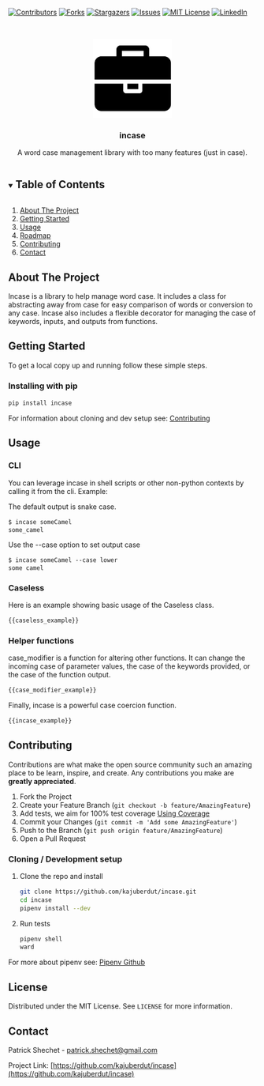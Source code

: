 <!--
*** Thanks for checking out the Best-README-Template. If you have a suggestion
*** that would make this better, please fork the repo and create a pull request
*** or simply open an issue with the tag "enhancement".
*** Thanks again! Now go create something AMAZING! :D
***
***
***
*** To avoid retyping too much info. Do a search and replace for the following:
*** kajuberdut, incase, twitter_handle, patrick.shechet@gmail.com, incase, String functions in pure Python
-->



<!-- PROJECT SHIELDS -->
<!--
*** I'm using markdown "reference style" links for readability.
*** Reference links are enclosed in brackets [ ] instead of parentheses ( ).
*** See the bottom of this document for the declaration of the reference variables
*** for contributors-url, forks-url, etc. This is an optional, concise syntax you may use.
*** https://www.markdownguide.org/basic-syntax/#reference-style-links
-->
[![Contributors][contributors-shield]][contributors-url]
[![Forks][forks-shield]][forks-url]
[![Stargazers][stars-shield]][stars-url]
[![Issues][issues-shield]][issues-url]
[![MIT License][license-shield]][license-url]
[![LinkedIn][linkedin-shield]][linkedin-url]



<!-- PROJECT LOGO -->
<br />
<p align="center">
  <a href="https://github.com/kajuberdut/incase">
    <img src="https://raw.githubusercontent.com/kajuberdut/incase/main/images/icon.svg" alt="icon" width="160" height="160">
  </a>

  <h3 align="center">incase</h3>

  <p align="center">
    A word case management library with too many features (just in case).
  </p>
</p>



<!-- TABLE OF CONTENTS -->
<details open="open">
  <summary><h2 style="display: inline-block">Table of Contents</h2></summary>
  <ol>
    <li>
      <a href="#about-the-project">About The Project</a>
    </li>
    <li>
      <a href="#getting-started">Getting Started</a>
    </li>
    <li><a href="#usage">Usage</a>
    </li>
    <li><a href="#roadmap">Roadmap</a></li>
    <li><a href="#contributing">Contributing</a></li>
    <!-- <li><a href="#license">License</a></li> -->
    <li><a href="#contact">Contact</a></li>
  </ol>
</details>



<!-- ABOUT THE PROJECT -->
## About The Project

Incase is a library to help manage word case. It includes a class for abstracting away from case for easy comparison of words or conversion to any case.
Incase also includes a flexible decorator for managing the case of keywords, inputs, and outputs from functions.


<!-- GETTING STARTED -->
## Getting Started

To get a local copy up and running follow these simple steps.

### Installing with pip

  ```sh
  pip install incase
  ```

For information about cloning and dev setup see: [Contributing](#Contributing)


<!-- USAGE EXAMPLES -->
## Usage

### CLI
You can leverage incase in shell scripts or other non-python contexts by calling it from the cli.
Example:


The default output is snake case.
``` shell
$ incase someCamel
some_camel
```

Use the --case option to set output case
``` shell
$ incase someCamel --case lower
some camel
```

### Caseless
Here is an example showing basic usage of the Caseless class.

```python
{{caseless_example}}
```

### Helper functions

case_modifier is a function for altering other functions. It can change the incoming case of parameter values, the case of the keywords provided, or the case of the function output.
```python
{{case_modifier_example}}
```

Finally, incase is a powerful case coercion function.
```python
{{incase_example}}
```


<!-- CONTRIBUTING -->
## Contributing

Contributions are what make the open source community such an amazing place to be learn, inspire, and create. Any contributions you make are **greatly appreciated**.

1. Fork the Project
2. Create your Feature Branch (`git checkout -b feature/AmazingFeature`)
3. Add tests, we aim for 100% test coverage [Using Coverage](https://coverage.readthedocs.io/en/coverage-5.3.1/#using-coverage-py)
4. Commit your Changes (`git commit -m 'Add some AmazingFeature'`)
5. Push to the Branch (`git push origin feature/AmazingFeature`)
6. Open a Pull Request

### Cloning / Development setup
1. Clone the repo and install
    ```sh
    git clone https://github.com/kajuberdut/incase.git
    cd incase
    pipenv install --dev
    ```
2. Run tests
    ```sh
    pipenv shell
    ward
    ```
  For more about pipenv see: [Pipenv Github](https://github.com/pypa/pipenv)



<!-- LICENSE -->
## License

Distributed under the MIT License. See `LICENSE` for more information.


<!-- CONTACT -->
## Contact

Patrick Shechet - patrick.shechet@gmail.com

Project Link: [https://github.com/kajuberdut/incase](https://github.com/kajuberdut/incase)




<!-- MARKDOWN LINKS & IMAGES -->
<!-- https://www.markdownguide.org/basic-syntax/#reference-style-links -->
[contributors-shield]: https://img.shields.io/github/contributors/kajuberdut/incase.svg?style=for-the-badge
[contributors-url]: https://github.com/kajuberdut/incase/graphs/contributors
[forks-shield]: https://img.shields.io/github/forks/kajuberdut/incase.svg?style=for-the-badge
[forks-url]: https://github.com/kajuberdut/incase/network/members
[stars-shield]: https://img.shields.io/github/stars/kajuberdut/incase.svg?style=for-the-badge
[stars-url]: https://github.com/kajuberdut/incase/stargazers
[issues-shield]: https://img.shields.io/github/issues/kajuberdut/incase.svg?style=for-the-badge
[issues-url]: https://github.com/kajuberdut/incase/issues
[license-shield]: https://img.shields.io/badge/License-MIT-orange.svg?style=for-the-badge
[license-url]: https://github.com/kajuberdut/incase/blob/main/LICENSE
[linkedin-shield]: https://img.shields.io/badge/-LinkedIn-black.svg?style=for-the-badge&logo=linkedin&colorB=555
[linkedin-url]: https://www.linkedin.com/in/patrick-shechet
